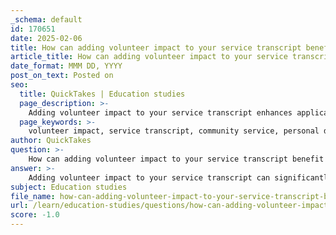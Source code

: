```yaml
---
_schema: default
id: 170651
date: 2025-02-06
title: How can adding volunteer impact to your service transcript benefit your applications?
article_title: How can adding volunteer impact to your service transcript benefit your applications?
date_format: MMM DD, YYYY
post_on_text: Posted on
seo:
  title: QuickTakes | Education studies
  page_description: >-
    Adding volunteer impact to your service transcript enhances applications by demonstrating community commitment, supporting personal growth, and providing a competitive edge in academic and career pursuits.
  page_keywords: >-
    volunteer impact, service transcript, community service, personal development, leadership skills, academic applications, career applications, goal setting, competitive edge, networking opportunities
author: QuickTakes
question: >-
    How can adding volunteer impact to your service transcript benefit your applications?
answer: >-
    Adding volunteer impact to your service transcript can significantly benefit your applications for several reasons:\n\n1. **Demonstrates Commitment to Community Service**: Including volunteer work on your service transcript showcases your dedication to community engagement. This is particularly appealing to colleges, scholarship committees, and employers who value social responsibility and civic involvement.\n\n2. **Evidence of Personal Development**: Volunteer activities often contribute to personal growth, leadership skills, and teamwork abilities. A service transcript provides tangible evidence of these experiences, which can enhance your narrative in applications and interviews.\n\n3. **Enhances Academic and Career Applications**: Many academic programs, especially at the graduate level, look for well-rounded candidates. A service transcript can set you apart by highlighting your volunteer experiences, which may align with the values and missions of the institutions or organizations to which you are applying.\n\n4. **Supports Goal Setting and Motivation**: Engaging in volunteer work can help you develop and refine your goals. By tracking your volunteer hours and impacts, you can create SMART goals (Specific, Measurable, Action-oriented, Realistic, Timely) that align with your personal values and career aspirations. This structured approach can be appealing to admissions committees and employers.\n\n5. **Provides a Competitive Edge**: In a competitive application landscape, having a well-documented service transcript can give you an advantage over other candidates who may not have similar experiences. It reflects initiative and a proactive approach to personal and professional development.\n\n6. **Facilitates Networking Opportunities**: Volunteer work often leads to connections with professionals in your field of interest. These relationships can be beneficial for mentorship, recommendations, and future job opportunities, which can be highlighted in your applications.\n\nIn summary, a service transcript that includes your volunteer impact not only serves as a record of your community service but also enhances your overall application by demonstrating your commitment, personal growth, and alignment with the values of potential schools or employers.
subject: Education studies
file_name: how-can-adding-volunteer-impact-to-your-service-transcript-benefit-your-applications.md
url: /learn/education-studies/questions/how-can-adding-volunteer-impact-to-your-service-transcript-benefit-your-applications
score: -1.0
---
```


&nbsp;